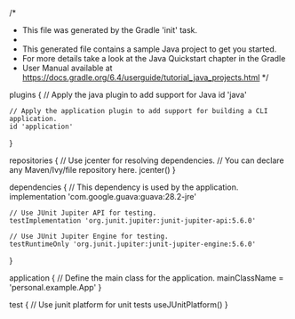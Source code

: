 /*
 * This file was generated by the Gradle 'init' task.
 *
 * This generated file contains a sample Java project to get you started.
 * For more details take a look at the Java Quickstart chapter in the Gradle
 * User Manual available at https://docs.gradle.org/6.4/userguide/tutorial_java_projects.html
 */

plugins {
    // Apply the java plugin to add support for Java
    id 'java'

    // Apply the application plugin to add support for building a CLI application.
    id 'application'
}

repositories {
    // Use jcenter for resolving dependencies.
    // You can declare any Maven/Ivy/file repository here.
    jcenter()
}

dependencies {
    // This dependency is used by the application.
    implementation 'com.google.guava:guava:28.2-jre'

    // Use JUnit Jupiter API for testing.
    testImplementation 'org.junit.jupiter:junit-jupiter-api:5.6.0'

    // Use JUnit Jupiter Engine for testing.
    testRuntimeOnly 'org.junit.jupiter:junit-jupiter-engine:5.6.0'
}

application {
    // Define the main class for the application.
    mainClassName = 'personal.example.App'
}

test {
    // Use junit platform for unit tests
    useJUnitPlatform()
}
